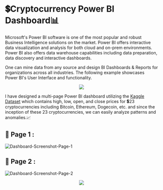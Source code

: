 # 💲Cryptocurrency Power BI Dashboard📊

  Microsoft's Power BI software is one of the most popular and robust Business Intelligence solutions on the market. Power BI offers interactive data visualization and analysis for both cloud and on-prem environments. Power BI also offers data warehouse capabilities including data preparation, data discovery and interactive dashboards.
  
  One can mine data from any source and design BI Dashboards & Reports for organizations across all industries. The following example showcases Power BI's User Interface and functionality.
 
 <p align="center">
  <img src="https://user-images.githubusercontent.com/89768465/192094536-795f30c0-1461-41ed-80e1-0aad37ece6bf.gif">
 </p>
  
  I have designed a multi-page Power BI dashboard utilizing the [Kaggle Dataset](https://www.kaggle.com/datasets/sudalairajkumar/cryptocurrencypricehistory) which contains high, low, open, and close prices for 💲23 cryptocurrencies including Bitcoin, Ethereum, Dogecoin, etc. and since the inception of these 23 cryptocurrencies, we can easily analyze patterns and anomalies.📈

##  🧮 Page 1 : 
  
  ![Dashboard-Screenshot-Page-1](https://user-images.githubusercontent.com/89768465/195776484-34f8be53-382e-4ab8-8e68-896acee0574f.png)
  
  <!---
  ![Dashboard-Screenshot](Assets/Cryptocurrency_Dashboard_Page-1.png)
  -->
  
##  🧮 Page 2 : 
  
  ![Dashboard-Screenshot-Page-2](https://user-images.githubusercontent.com/89768465/195777682-cc3d3e92-fe80-42bd-bdb2-93fa9582a8f6.png)

  <!---
  ![Dashboard-Screenshot](Assets/Cryptocurrency_Dashboard_Page-2.png)
  -->
  
 <p align="center">
  <img src="https://user-images.githubusercontent.com/89768465/192094576-16cfcd69-5709-4992-ba69-43d6894c11a7.gif">
 </p>

